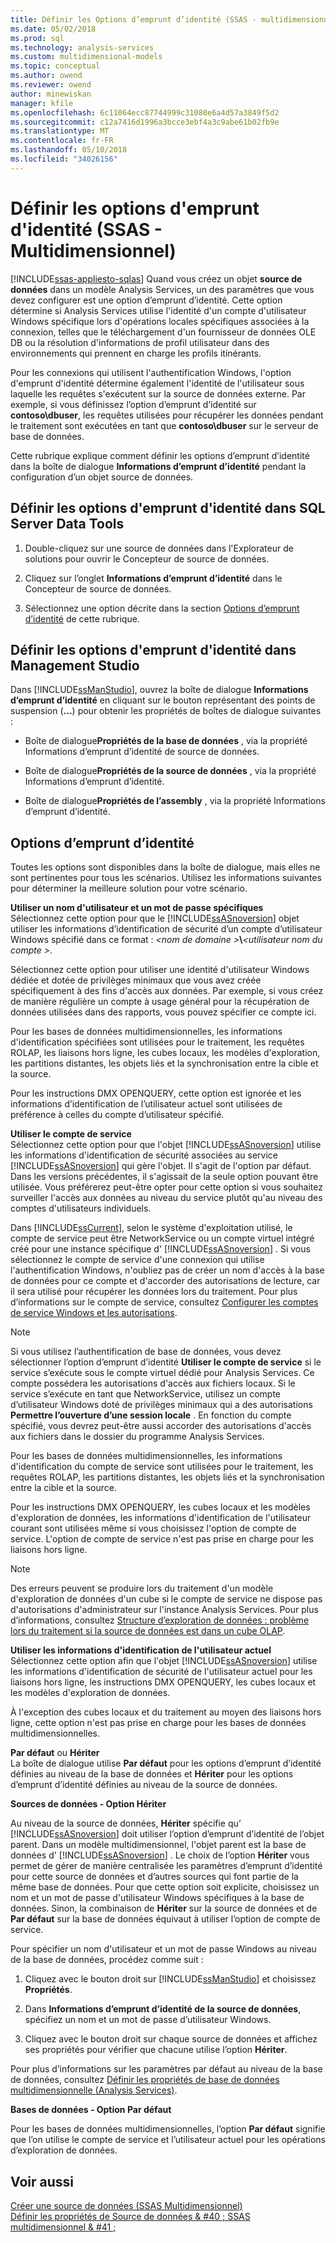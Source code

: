 ```yaml
---
title: Définir les Options d’emprunt d’identité (SSAS - multidimensionnel) | Documents Microsoft
ms.date: 05/02/2018
ms.prod: sql
ms.technology: analysis-services
ms.custom: multidimensional-models
ms.topic: conceptual
ms.author: owend
ms.reviewer: owend
author: minewiskan
manager: kfile
ms.openlocfilehash: 6c11064ecc87744999c31080e6a4d57a3849f5d2
ms.sourcegitcommit: c12a7416d1996a3bcce3ebf4a3c9abe61b02fb9e
ms.translationtype: MT
ms.contentlocale: fr-FR
ms.lasthandoff: 05/10/2018
ms.locfileid: "34026156"
---
```

# <a name="set-impersonation-options-ssas---multidimensional"></a>Définir les options d'emprunt d'identité (SSAS - Multidimensionnel)
[!INCLUDE[ssas-appliesto-sqlas](../../includes/ssas-appliesto-sqlas.md)]
  Quand vous créez un objet **source de données** dans un modèle Analysis Services, un des paramètres que vous devez configurer est une option d’emprunt d’identité. Cette option détermine si Analysis Services utilise l'identité d'un compte d'utilisateur Windows spécifique lors d'opérations locales spécifiques associées à la connexion, telles que le téléchargement d'un fournisseur de données OLE DB ou la résolution d'informations de profil utilisateur dans des environnements qui prennent en charge les profils itinérants.  
  
 Pour les connexions qui utilisent l'authentification Windows, l'option d'emprunt d'identité détermine également l'identité de l'utilisateur sous laquelle les requêtes s'exécutent sur la source de données externe. Par exemple, si vous définissez l’option d’emprunt d’identité sur **contoso\dbuser**, les requêtes utilisées pour récupérer les données pendant le traitement sont exécutées en tant que **contoso\dbuser** sur le serveur de base de données.  
  
 Cette rubrique explique comment définir les options d’emprunt d’identité dans la boîte de dialogue **Informations d’emprunt d’identité** pendant la configuration d’un objet source de données.  
  
## <a name="set-impersonation-options-in-sql-server-data-tools"></a>Définir les options d'emprunt d'identité dans SQL Server Data Tools  
  
1.  Double-cliquez sur une source de données dans l'Explorateur de solutions pour ouvrir le Concepteur de source de données.  
  
2.  Cliquez sur l’onglet **Informations d’emprunt d’identité** dans le Concepteur de source de données.  
  
3.  Sélectionnez une option décrite dans la section [Options d’emprunt d’identité](#bkmk_options) de cette rubrique.  
  
## <a name="set-impersonation-options-in-management-studio"></a>Définir les options d'emprunt d'identité dans Management Studio  
 Dans [!INCLUDE[ssManStudio](../../includes/ssmanstudio-md.md)], ouvrez la boîte de dialogue **Informations d’emprunt d’identité** en cliquant sur le bouton représentant des points de suspension (**...**) pour obtenir les propriétés de boîtes de dialogue suivantes :  
  
-   Boîte de dialogue**Propriétés de la base de données** , via la propriété Informations d’emprunt d’identité de source de données.  
  
-   Boîte de dialogue**Propriétés de la source de données** , via la propriété Informations d’emprunt d’identité.  
  
-   Boîte de dialogue**Propriétés de l’assembly** , via la propriété Informations d’emprunt d’identité.  
  
##  <a name="bkmk_options"></a> Options d’emprunt d’identité  
 Toutes les options sont disponibles dans la boîte de dialogue, mais elles ne sont pertinentes pour tous les scénarios. Utilisez les informations suivantes pour déterminer la meilleure solution pour votre scénario.  
  
 **Utiliser un nom d'utilisateur et un mot de passe spécifiques**  
 Sélectionnez cette option pour que le [!INCLUDE[ssASnoversion](../../includes/ssasnoversion-md.md)] objet utiliser les informations d’identification de sécurité d’un compte d’utilisateur Windows spécifié dans ce format :  *\<nom de domaine >***\\***\<utilisateur nom du compte >*.  
  
 Sélectionnez cette option pour utiliser une identité d'utilisateur Windows dédiée et dotée de privilèges minimaux que vous avez créée spécifiquement à des fins d'accès aux données. Par exemple, si vous créez de manière régulière un compte à usage général pour la récupération de données utilisées dans des rapports, vous pouvez spécifier ce compte ici.  
  
 Pour les bases de données multidimensionnelles, les informations d'identification spécifiées sont utilisées pour le traitement, les requêtes ROLAP, les liaisons hors ligne, les cubes locaux, les modèles d'exploration, les partitions distantes, les objets liés et la synchronisation entre la cible et la source.  
  
 Pour les instructions DMX OPENQUERY, cette option est ignorée et les informations d’identification de l’utilisateur actuel sont utilisées de préférence à celles du compte d’utilisateur spécifié.  
  
 **Utiliser le compte de service**  
 Sélectionnez cette option pour que l'objet [!INCLUDE[ssASnoversion](../../includes/ssasnoversion-md.md)] utilise les informations d'identification de sécurité associées au service [!INCLUDE[ssASnoversion](../../includes/ssasnoversion-md.md)] qui gère l'objet. Il s'agit de l'option par défaut. Dans les versions précédentes, il s'agissait de la seule option pouvant être utilisée. Vous préférerez peut-être opter pour cette option si vous souhaitez surveiller l'accès aux données au niveau du service plutôt qu'au niveau des comptes d'utilisateurs individuels.  
  
 Dans [!INCLUDE[ssCurrent](../../includes/sscurrent-md.md)], selon le système d'exploitation utilisé, le compte de service peut être NetworkService ou un compte virtuel intégré créé pour une instance spécifique d' [!INCLUDE[ssASnoversion](../../includes/ssasnoversion-md.md)] . Si vous sélectionnez le compte de service d'une connexion qui utilise l'authentification Windows, n'oubliez pas de créer un nom d'accès à la base de données pour ce compte et d'accorder des autorisations de lecture, car il sera utilisé pour récupérer les données lors du traitement. Pour plus d’informations sur le compte de service, consultez [Configurer les comptes de service Windows et les autorisations](../../database-engine/configure-windows/configure-windows-service-accounts-and-permissions.md).  
  
> [!NOTE]  
>  Si vous utilisez l’authentification de base de données, vous devez sélectionner l’option d’emprunt d’identité **Utiliser le compte de service** si le service s’exécute sous le compte virtuel dédié pour Analysis Services. Ce compte possédera les autorisations d'accès aux fichiers locaux. Si le service s’exécute en tant que NetworkService, utilisez un compte d’utilisateur Windows doté de privilèges minimaux qui a des autorisations **Permettre l’ouverture d’une session locale** . En fonction du compte spécifié, vous devrez peut-être aussi accorder des autorisations d'accès aux fichiers dans le dossier du programme Analysis Services.  
  
 Pour les bases de données multidimensionnelles, les informations d'identification du compte de service sont utilisées pour le traitement, les requêtes ROLAP, les partitions distantes, les objets liés et la synchronisation entre la cible et la source.  
  
 Pour les instructions DMX OPENQUERY, les cubes locaux et les modèles d'exploration de données, les informations d'identification de l'utilisateur courant sont utilisées même si vous choisissez l'option de compte de service. L'option de compte de service n'est pas prise en charge pour les liaisons hors ligne.  
  
> [!NOTE]  
>  Des erreurs peuvent se produire lors du traitement d'un modèle d'exploration de données d'un cube si le compte de service ne dispose pas d'autorisations d'administrateur sur l'instance Analysis Services. Pour plus d’informations, consultez [Structure d’exploration de données : problème lors du traitement si la source de données est dans un cube OLAP](http://go.microsoft.com/fwlink/?LinkId=251610).  
  
 **Utiliser les informations d'identification de l'utilisateur actuel**  
 Sélectionnez cette option afin que l'objet [!INCLUDE[ssASnoversion](../../includes/ssasnoversion-md.md)] utilise les informations d'identification de sécurité de l'utilisateur actuel pour les liaisons hors ligne, les instructions DMX OPENQUERY, les cubes locaux et les modèles d'exploration de données.  
  
 À l'exception des cubes locaux et du traitement au moyen des liaisons hors ligne, cette option n'est pas prise en charge pour les bases de données multidimensionnelles.  
  
 **Par défaut** ou **Hériter**  
 La boîte de dialogue utilise **Par défaut** pour les options d’emprunt d’identité définies au niveau de la base de données et **Hériter** pour les options d’emprunt d’identité définies au niveau de la source de données.  
  
 **Sources de données - Option Hériter**  
  
 Au niveau de la source de données, **Hériter** spécifie qu’ [!INCLUDE[ssASnoversion](../../includes/ssasnoversion-md.md)] doit utiliser l’option d’emprunt d’identité de l’objet parent. Dans un modèle multidimensionnel, l'objet parent est la base de données d' [!INCLUDE[ssASnoversion](../../includes/ssasnoversion-md.md)] . Le choix de l’option **Hériter** vous permet de gérer de manière centralisée les paramètres d’emprunt d’identité pour cette source de données et d’autres sources qui font partie de la même base de données. Pour que cette option soit explicite, choisissez un nom et un mot de passe d'utilisateur Windows spécifiques à la base de données. Sinon, la combinaison de **Hériter** sur la source de données et de **Par défaut** sur la base de données équivaut à utiliser l’option de compte de service.  
  
 Pour spécifier un nom d'utilisateur et un mot de passe Windows au niveau de la base de données, procédez comme suit :  
  
1.  Cliquez avec le bouton droit sur [!INCLUDE[ssManStudio](../../includes/ssmanstudio-md.md)] et choisissez **Propriétés**.  
  
2.  Dans **Informations d’emprunt d’identité de la source de données**, spécifiez un nom et un mot de passe d’utilisateur Windows.  
  
3.  Cliquez avec le bouton droit sur chaque source de données et affichez ses propriétés pour vérifier que chacune utilise l’option **Hériter**.  
  
 Pour plus d’informations sur les paramètres par défaut au niveau de la base de données, consultez [Définir les propriétés de base de données multidimensionnelle &#40;Analysis Services&#41;](../../analysis-services/multidimensional-models/set-multidimensional-database-properties-analysis-services.md).  
  
 **Bases de données - Option Par défaut**  

 Pour les bases de données multidimensionnelles, l’option **Par défaut** signifie que l’on utilise le compte de service et l’utilisateur actuel pour les opérations d’exploration de données.  
  
## <a name="see-also"></a>Voir aussi  
 [Créer une source de données &#40;SSAS Multidimensionnel&#41;](../../analysis-services/multidimensional-models/create-a-data-source-ssas-multidimensional.md)   
 [Définir les propriétés de Source de données & #40 ; SSAS multidimensionnel & #41 ;](../../analysis-services/multidimensional-models/set-data-source-properties-ssas-multidimensional.md)   

  
  
